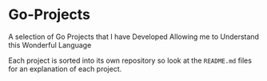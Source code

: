 # Go-Projects
A selection of Go Projects that I have Developed Allowing me to Understand this Wonderful Language

Each project is sorted into its own repository so look at the `README.md` files for an explanation of each project.
